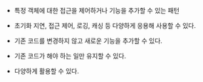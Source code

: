 - 특정 객체에 대한 접근을 제어하거나 기능을 추가할 수 있는 패턴

- 초기화 지연, 접근 제어, 로깅, 캐싱 등 다양하게 응용해 사용할 수 있다.

- 기존 코드를 변경하지 않고 새로운 기능을 추가할 수 있다.

- 기존 코드가 해야 하는 일만 유지할 수 있다.

- 다양하게 활용할 수 있다.